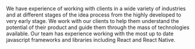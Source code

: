 We have experience of working with clients in a wide variety of industries and at different stages of the idea process from the highly developed to very early stage. We work with our clients to help them understand the potential of their product and guide them through the mass of technologies available. Our team has experience working with the most up to date javascript frameworks and libraries including React and React Native.
